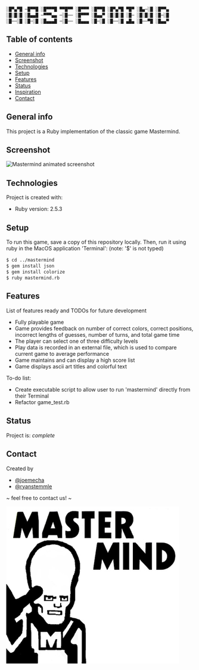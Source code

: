 ```
░█▀▄▀█ ─█▀▀█ ░█▀▀▀█ ▀▀█▀▀ ░█▀▀▀ ░█▀▀█ ░█▀▄▀█ ▀█▀ ░█▄─░█ ░█▀▀▄
░█░█░█ ░█▄▄█ ─▀▀▀▄▄ ─░█── ░█▀▀▀ ░█▄▄▀ ░█░█░█ ░█─ ░█░█░█ ░█─░█
░█──░█ ░█─░█ ░█▄▄▄█ ─░█── ░█▄▄▄ ░█─░█ ░█──░█ ▄█▄ ░█──▀█ ░█▄▄▀
```
## Table of contents
* [General info](#general-info)
* [Screenshot](#screenshot)
* [Technologies](#technologies)
* [Setup](#setup)
* [Features](#features)
* [Status](#status)
* [Inspiration](#inspiration)
* [Contact](#contact)

## General info
This project is a Ruby implementation of the classic game Mastermind.

## Screenshot
![Mastermind animated screenshot](/img/mastermind.gif "Mastermind animated screenshot")

## Technologies
Project is created with:
* Ruby version: 2.5.3

## Setup
To run this game, save a copy of this repository locally. Then, run it using ruby in the MacOS application 'Terminal':
(note: '$' is not typed)

```
$ cd ../mastermind
$ gem install json
$ gem install colorize
$ ruby mastermind.rb
```

## Features
List of features ready and TODOs for future development
* Fully playable game
* Game provides feedback on number of correct colors, correct positions, incorrect lengths of guesses, number of turns, and total game time
* The player can select one of three difficulty levels
* Play data is recorded in an external file, which is used to compare current game to average performance
* Game maintains and can display a high score list
* Game displays ascii art titles and colorful text

To-do list:
* Create executable script to allow user to run 'mastermind' directly from their Terminal
* Refactor game_test.rb

## Status
Project is: _complete_

## Contact
Created by
* [@joemecha](https://github.com/joemecha)
* [@ryanstemmle](https://github.com/r-stemmle)

~ feel free to contact us! ~

![Mastermind title image](/img/mastermind_graphic.jpg "Mastermind image")
